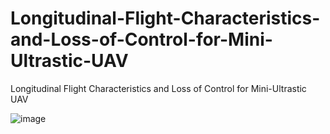 # Longitudinal-Flight-Characteristics-and-Loss-of-Control-for-Mini-Ultrastic-UAV
Longitudinal Flight Characteristics and Loss of Control for Mini-Ultrastic UAV

![image](https://user-images.githubusercontent.com/45495327/222983822-af653fd6-9e07-4a4e-b63d-727dbdd4b11d.png)
